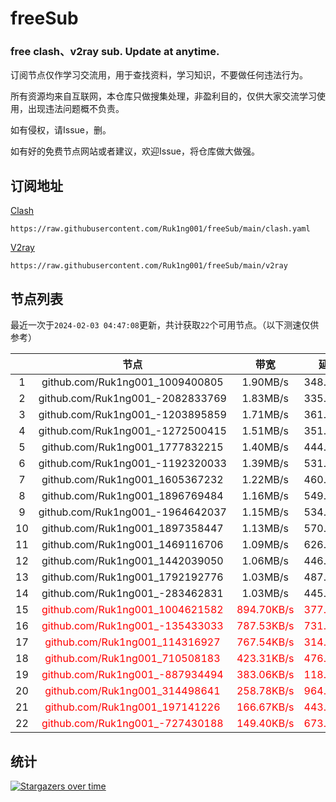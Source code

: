 # freeSub
### free clash、v2ray sub. Update at anytime.

订阅节点仅作学习交流用，用于查找资料，学习知识，不要做任何违法行为。

所有资源均来自互联网，本仓库只做搜集处理，非盈利目的，仅供大家交流学习使用，出现违法问题概不负责。

如有侵权，请Issue，删。

如有好的免费节点网站或者建议，欢迎Issue，将仓库做大做强。

## 订阅地址
[Clash](https://raw.githubusercontent.com/Ruk1ng001/freeSub/main/clash.yaml)
```
https://raw.githubusercontent.com/Ruk1ng001/freeSub/main/clash.yaml
```
[V2ray](https://raw.githubusercontent.com/Ruk1ng001/freeSub/main/v2ray)
```
https://raw.githubusercontent.com/Ruk1ng001/freeSub/main/v2ray
```

## 节点列表

最近一次于`2024-02-03 04:47:08`更新，共计获取`22`个可用节点。（以下测速仅供参考）

|  | 节点 | 带宽 | 延迟 |
|:-:|:--:|:--:|:--:|
 | 1 | github.com/Ruk1ng001_1009400805 | 1.90MB/s | 348.00ms |
 | 2 | github.com/Ruk1ng001_-2082833769 | 1.83MB/s | 335.00ms |
 | 3 | github.com/Ruk1ng001_-1203895859 | 1.71MB/s | 361.00ms |
 | 4 | github.com/Ruk1ng001_-1272500415 | 1.51MB/s | 351.00ms |
 | 5 | github.com/Ruk1ng001_1777832215 | 1.40MB/s | 444.00ms |
 | 6 | github.com/Ruk1ng001_-1192320033 | 1.39MB/s | 531.00ms |
 | 7 | github.com/Ruk1ng001_1605367232 | 1.22MB/s | 460.00ms |
 | 8 | github.com/Ruk1ng001_1896769484 | 1.16MB/s | 549.00ms |
 | 9 | github.com/Ruk1ng001_-1964642037 | 1.15MB/s | 534.00ms |
 | 10 | github.com/Ruk1ng001_1897358447 | 1.13MB/s | 570.00ms |
 | 11 | github.com/Ruk1ng001_1469116706 | 1.09MB/s | 626.00ms |
 | 12 | github.com/Ruk1ng001_1442039050 | 1.06MB/s | 446.00ms |
 | 13 | github.com/Ruk1ng001_1792192776 | 1.03MB/s | 487.00ms |
 | 14 | github.com/Ruk1ng001_-283462831 | 1.03MB/s | 445.00ms |
 | 15 | <font color=red>github.com/Ruk1ng001_1004621582</font> | <font color=red>894.70KB/s</font> | <font color=red>377.00ms</font> |
 | 16 | <font color=red>github.com/Ruk1ng001_-135433033</font> | <font color=red>787.53KB/s</font> | <font color=red>731.00ms</font> |
 | 17 | <font color=red>github.com/Ruk1ng001_114316927</font> | <font color=red>767.54KB/s</font> | <font color=red>314.00ms</font> |
 | 18 | <font color=red>github.com/Ruk1ng001_710508183</font> | <font color=red>423.31KB/s</font> | <font color=red>476.00ms</font> |
 | 19 | <font color=red>github.com/Ruk1ng001_-887934494</font> | <font color=red>383.06KB/s</font> | <font color=red>118.00ms</font> |
 | 20 | <font color=red>github.com/Ruk1ng001_314498641</font> | <font color=red>258.78KB/s</font> | <font color=red>964.00ms</font> |
 | 21 | <font color=red>github.com/Ruk1ng001_197141226</font> | <font color=red>166.67KB/s</font> | <font color=red>443.00ms</font> |
 | 22 | <font color=red>github.com/Ruk1ng001_-727430188</font> | <font color=red>149.40KB/s</font> | <font color=red>673.00ms</font> |


## 统计

[![Stargazers over time](https://starchart.cc/Ruk1ng001/freeSub.svg)](https://starchart.cc/Ruk1ng001/freeSub)